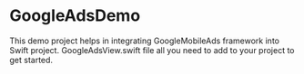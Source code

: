 # GoogleAdsDemo
This demo project helps in integrating GoogleMobileAds framework into Swift project. GoogleAdsView.swift file all you need to add to your project to get started.
